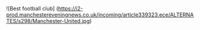 ![Best football club] (https://i2-prod.manchestereveningnews.co.uk/incoming/article339323.ece/ALTERNATES/s298/Manchester-United.jpg)
